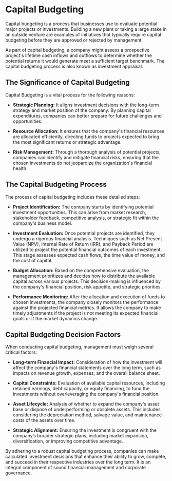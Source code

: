 # Capital Budgeting

Capital budgeting is a process that businesses use to evaluate potential major projects or investments. Building a new plant or taking a large stake in an outside venture are examples of initiatives that typically require capital budgeting before they are approved or rejected by management.

As part of capital budgeting, a company might assess a prospective project's lifetime cash inflows and outflows to determine whether the potential returns it would generate meet a sufficient target benchmark. The capital budgeting process is also known as investment appraisal.
## The Significance of Capital Budgeting

Capital Budgeting is a vital process for the following reasons:

- **Strategic Planning:** It aligns investment decisions with the long-term strategy and market position of the company. By planning capital expenditures, companies can better prepare for future challenges and opportunities.
  
- **Resource Allocation:** It ensures that the company's financial resources are allocated efficiently, directing funds to projects expected to bring the most significant returns or strategic advantage.
  
- **Risk Management:** Through a thorough analysis of potential projects, companies can identify and mitigate financial risks, ensuring that the chosen investments do not jeopardize the organization's financial health.

## The Capital Budgeting Process

The process of capital budgeting includes these detailed steps:

- **Project Identification:** The company starts by identifying potential investment opportunities. This can arise from market research, stakeholder feedback, competitive analysis, or strategic fit within the company's business model.

- **Investment Evaluation:** Once potential projects are identified, they undergo a rigorous financial analysis. Techniques such as Net Present Value (NPV), Internal Rate of Return (IRR), and Payback Period are utilized to project the potential financial outcomes of each investment. This stage assesses expected cash flows, the time value of money, and the cost of capital.

- **Budget Allocation:** Based on the comprehensive evaluation, the management prioritizes and decides how to distribute the available capital across various projects. This decision-making is influenced by the company's financial position, risk appetite, and strategic priorities.

- **Performance Monitoring:** After the allocation and execution of funds to chosen investments, the company closely monitors the performance against the projected financial metrics. It allows the company to make timely adjustments if the project is not meeting its expected financial goals or if the market dynamics change.

## Capital Budgeting Decision Factors

When conducting capital budgeting, management must weigh several critical factors:

- **Long-term Financial Impact:** Consideration of how the investment will affect the company's financial statements over the long term, such as impacts on revenue growth, expenses, and the overall balance sheet.

- **Capital Constraints:** Evaluation of available capital resources, including retained earnings, debt capacity, or equity financing, to fund the investments without overleveraging the company's financial position.

- **Asset Lifecycle:** Analysis of whether to expand the company's asset base or dispose of underperforming or obsolete assets. This includes considering the depreciation method, salvage value, and maintenance costs of the assets over time.

- **Strategic Alignment:** Ensuring the investment is congruent with the company’s broader strategic plans, including market expansion, diversification, or improving competitive advantage.

By adhering to a robust capital budgeting process, companies can make calculated investment decisions that enhance their ability to grow, compete, and succeed in their respective industries over the long term. It is an integral component of sound financial management and corporate governance.
